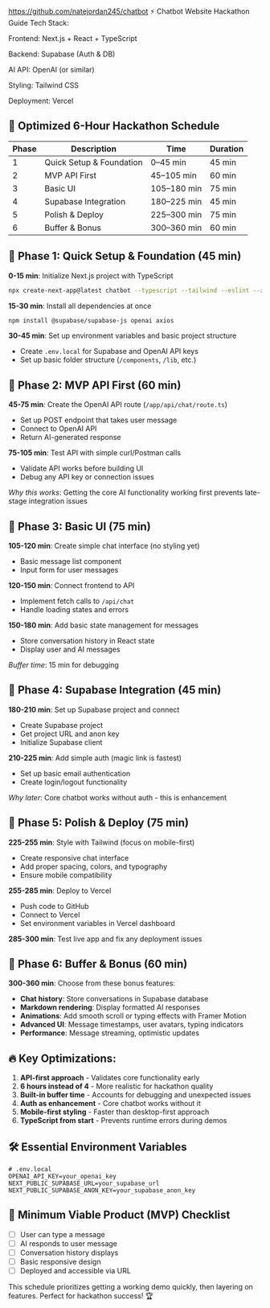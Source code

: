 https://github.com/natejordan245/chatbot
⚡️ Chatbot Website Hackathon Guide
Tech Stack:

Frontend: Next.js + React + TypeScript

Backend: Supabase (Auth & DB)

AI API: OpenAI (or similar)

Styling: Tailwind CSS

Deployment: Vercel

## 🎯 Optimized 6-Hour Hackathon Schedule

| Phase | Description | Time | Duration |
|-------|-------------|------|----------|
| 1 | Quick Setup & Foundation | 0–45 min | 45 min |
| 2 | MVP API First | 45–105 min | 60 min |
| 3 | Basic UI | 105–180 min | 75 min |
| 4 | Supabase Integration | 180–225 min | 45 min |
| 5 | Polish & Deploy | 225–300 min | 75 min |
| 6 | Buffer & Bonus | 300–360 min | 60 min |

## 🚀 Phase 1: Quick Setup & Foundation (45 min)
**0-15 min**: Initialize Next.js project with TypeScript
```bash
npx create-next-app@latest chatbot --typescript --tailwind --eslint --app
```

**15-30 min**: Install all dependencies at once
```bash
npm install @supabase/supabase-js openai axios
```

**30-45 min**: Set up environment variables and basic project structure
- Create `.env.local` for Supabase and OpenAI API keys
- Set up basic folder structure (`/components`, `/lib`, etc.)

## 🤖 Phase 2: MVP API First (60 min)
**45-75 min**: Create the OpenAI API route (`/app/api/chat/route.ts`)
- Set up POST endpoint that takes user message
- Connect to OpenAI API
- Return AI-generated response

**75-105 min**: Test API with simple curl/Postman calls
- Validate API works before building UI
- Debug any API key or connection issues

*Why this works*: Getting the core AI functionality working first prevents late-stage integration issues

## 💬 Phase 3: Basic UI (75 min)
**105-120 min**: Create simple chat interface (no styling yet)
- Basic message list component
- Input form for user messages

**120-150 min**: Connect frontend to API 
- Implement fetch calls to `/api/chat`
- Handle loading states and errors

**150-180 min**: Add basic state management for messages
- Store conversation history in React state
- Display user and AI messages

*Buffer time*: 15 min for debugging

## 🔐 Phase 4: Supabase Integration (45 min)
**180-210 min**: Set up Supabase project and connect
- Create Supabase project
- Get project URL and anon key
- Initialize Supabase client

**210-225 min**: Add simple auth (magic link is fastest)
- Set up basic email authentication
- Create login/logout functionality

*Why later*: Core chatbot works without auth - this is enhancement

## 🎨 Phase 5: Polish & Deploy (75 min)
**225-255 min**: Style with Tailwind (focus on mobile-first)
- Create responsive chat interface
- Add proper spacing, colors, and typography
- Ensure mobile compatibility

**255-285 min**: Deploy to Vercel 
- Push code to GitHub
- Connect to Vercel
- Set environment variables in Vercel dashboard

**285-300 min**: Test live app and fix any deployment issues

## 🎁 Phase 6: Buffer & Bonus (60 min)
**300-360 min**: Choose from these bonus features:
- **Chat history**: Store conversations in Supabase database
- **Markdown rendering**: Display formatted AI responses
- **Animations**: Add smooth scroll or typing effects with Framer Motion
- **Advanced UI**: Message timestamps, user avatars, typing indicators
- **Performance**: Message streaming, optimistic updates

## 🔥 Key Optimizations:

1. **API-first approach** - Validates core functionality early
2. **6 hours instead of 4** - More realistic for hackathon quality
3. **Built-in buffer time** - Accounts for debugging and unexpected issues
4. **Auth as enhancement** - Core chatbot works without it
5. **Mobile-first styling** - Faster than desktop-first approach
6. **TypeScript from start** - Prevents runtime errors during demos

## 🛠️ Essential Environment Variables
```env
# .env.local
OPENAI_API_KEY=your_openai_key
NEXT_PUBLIC_SUPABASE_URL=your_supabase_url
NEXT_PUBLIC_SUPABASE_ANON_KEY=your_supabase_anon_key
```

## 📱 Minimum Viable Product (MVP) Checklist
- [ ] User can type a message
- [ ] AI responds to user message
- [ ] Conversation history displays
- [ ] Basic responsive design
- [ ] Deployed and accessible via URL

This schedule prioritizes getting a working demo quickly, then layering on features. Perfect for hackathon success! 🏆